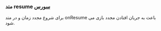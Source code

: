 <h3>
 متد resume
<a class="ext-link" href="classes_Tetris_Gameplay.js.html#line24" target="_blank">سورس</a>
</h3>
برای شروع مجدد زمان و در متد onResume باعث به جریان افتادن مجدد بازی می شود.
